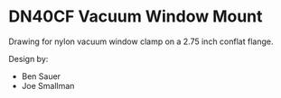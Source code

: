 DN40CF Vacuum Window Mount
==========================
Drawing for nylon vacuum window clamp on a 2.75 inch conflat flange.

Design by:
* Ben Sauer
* Joe Smallman

